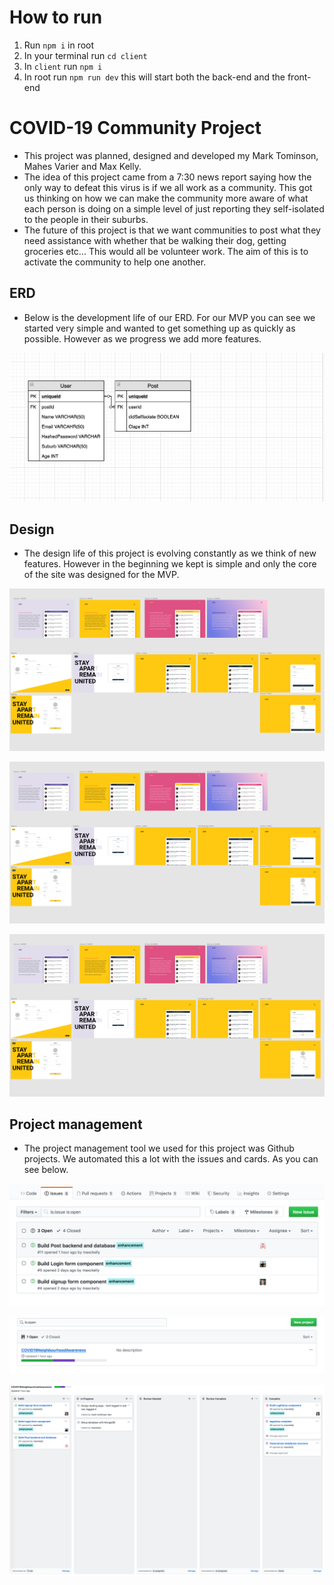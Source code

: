 # How to run

  1. Run `npm i` in root
  2. In your terminal run `cd client`
  3. In `client` run `npm i`
  4. In root run `npm run dev` this will start both the back-end and the front-end 

# COVID-19 Community Project

  - This project was planned, designed and developed my Mark Tominson, Mahes Varier and Max Kelly. 
  - The idea of this project came from a 7:30 news report saying how the only way to defeat this virus is if we all work as a community. This got us thinking on how we can make the community more aware of what each person is doing on a simple level of just reporting they self-isolated to the people in their suburbs. 
  - The future of this project is that we want communities to post what they need assistance with whether that be walking their dog, getting groceries etc... This would all be volunteer work. The aim of this is to activate the community to help one another.

## ERD

  - Below is the development life of our ERD. For our MVP you can see we started very simple and wanted to get something up as quickly as possible. However as we progress we add more features.

  ![ERD](./assets/ERD/ERD_image_1.png)

## Design

  - The design life of this project is evolving constantly as we think of new features. However in the beginning we kept is simple and only the core of the site was designed for the MVP. 

  ![Design Image One](./assets/design/design_image_1.png)

  ![Design Image Two](./assets/design/design_image_1.png)

  ![Design Image Three](./assets/design/design_image_1.png)

  

## Project management

  - The project management tool we used for this project was Github projects. We automated this a lot with the issues and cards. As you can see below.

  ![Project Management Image One](./assets/projectManagement/project_management_image_1.png)

  ![Project Management Image Two](./assets/projectManagement/project_management_image_2.png)

  ![Project Management Image Three](./assets/projectManagement/project_management_image_3.png)

